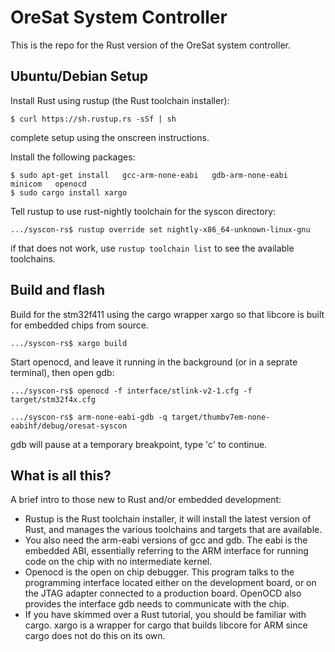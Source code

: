 # OreSat System Controller

This is the repo for the Rust version of the OreSat system controller.

## Ubuntu/Debian Setup

Install Rust using rustup (the Rust toolchain installer):

```
$ curl https://sh.rustup.rs -sSf | sh
```
complete setup using the onscreen instructions.

Install the following packages:

```
$ sudo apt-get install   gcc-arm-none-eabi   gdb-arm-none-eabi   minicom   openocd
$ sudo cargo install xargo
```

Tell rustup to use rust-nightly toolchain for the syscon directory:

```
.../syscon-rs$ rustup override set nightly-x86_64-unknown-linux-gnu
```

if that does not work, use `rustup toolchain list` to see the available toolchains.

## Build and flash

Build for the stm32f411 using the cargo wrapper xargo so that libcore is built for embedded chips from source.

```
.../syscon-rs$ xargo build
```

Start openocd, and leave it running in the background (or in a seprate terminal), then open gdb:

```
.../syscon-rs$ openocd -f interface/stlink-v2-1.cfg -f target/stm32f4x.cfg
```

```
.../syscon-rs$ arm-none-eabi-gdb -q target/thumbv7em-none-eabihf/debug/oresat-syscon
```

gdb will pause at a temporary breakpoint, type 'c' to continue. 

## What is all this?

A brief intro to those new to Rust and/or embedded development:

- Rustup is the Rust toolchain installer, it will install the latest version of Rust, and manages the various toolchains and targets that are available.
- You also need the arm-eabi versions of gcc and gdb. The eabi is the embedded ABI, essentially referring to the ARM interface for running code on the chip with no intermediate kernel.
- Openocd is the open on chip debugger. This program talks to the programming interface located either on the development board, or on the JTAG adapter connected to a production board. OpenOCD also provides the interface gdb needs to communicate with the chip.
- If you have skimmed over a Rust tutorial, you should be familiar with cargo. xargo is a wrapper for cargo that builds libcore for ARM since cargo does not do this on its own. 